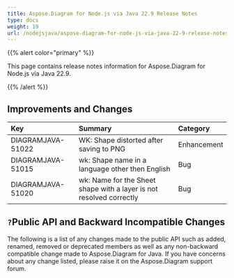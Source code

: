 ```yaml
---
title: Aspose.Diagram for Node.js via Java 22.9 Release Notes
type: docs
weight: 19
url: /nodejsjava/aspose-diagram-for-node-js-via-java-22-9-release-notes/
---
```


{{% alert color="primary" %}}

This page contains release notes information for Aspose.Diagram for Node.js via Java 22.9.

{{% /alert %}}
## **Improvements and Changes** ##

|**Key**|**Summary**|**Category**|
| :- | :- | :- |
|DIAGRAMJAVA-51022|WK: Shape distorted after saving to PNG|Enhancement|
|DIAGRAMJAVA-51015|wk: Shape name in a language other then English|Bug|
|DIAGRAMJAVA-51020|wk: Name for the Sheet shape with a layer is not resolved correctly|Bug|

## `?`**Public API and Backward Incompatible Changes**
The following is a list of any changes made to the public API such as added, renamed, removed or deprecated members as well as any non-backward compatible change made to Aspose.Diagram for Java. If you have concerns about any change listed, please raise it on the Aspose.Diagram support forum.


